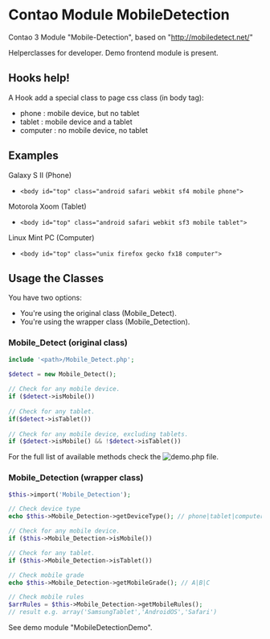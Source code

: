 # Contao Module MobileDetection
Contao 3 Module "Mobile-Detection", based on "http://mobiledetect.net/"

Helperclasses for developer. Demo frontend module is present.

## Hooks help!
A Hook add a special class to page css class (in body tag):
* phone : mobile device, but no tablet
* tablet : mobile device and a tablet
* computer : no mobile device, no tablet

## Examples
Galaxy S II (Phone)
* ```<body id="top" class="android safari webkit sf4 mobile phone">```

Motorola Xoom (Tablet)
* ```<body id="top" class="android safari webkit sf3 mobile tablet">```

Linux Mint PC (Computer)
* ```<body id="top" class="unix firefox gecko fx18 computer">```


## Usage the Classes
You have two options:
* You're using the original class (Mobile_Detect).
* You're using the wrapper class (Mobile_Detection).

### Mobile_Detect (original class)
```php
include '<path>/Mobile_Detect.php';

$detect = new Mobile_Detect();
 
// Check for any mobile device.
if ($detect->isMobile())
 
// Check for any tablet.
if($detect->isTablet())
 
// Check for any mobile device, excluding tablets.
if ($detect->isMobile() && !$detect->isTablet())
```
For the full list of available methods check the ![demo.php](https://github.com/serbanghita/Mobile-Detect) file.

### Mobile_Detection (wrapper class)
```php
$this->import('Mobile_Detection');

// Check device type
echo $this->Mobile_Detection->getDeviceType(); // phone|tablet|computer

// Check for any mobile device.
if ($this->Mobile_Detection->isMobile())

// Check for any tablet.
if ($this->Mobile_Detection->isTablet())

// Check mobile grade
echo $this->Mobile_Detection->getMobileGrade(); // A|B|C

// Check mobile rules
$arrRules = $this->Mobile_Detection->getMobileRules(); 
// result e.g. array('SamsungTablet','AndroidOS','Safari')
```
See demo module "MobileDetectionDemo".

